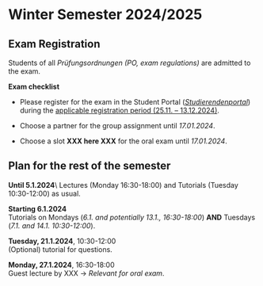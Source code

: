 # Winter Semester 2024/2025
## Exam Registration 
Students of all *Prüfungsordnungen (PO, exam regulations)* are admitted to the exam.

**Exam checklist**

- Please register for the exam in the Student Portal ([*Studierendenportal*](https://studierende.hhu.de)) during the [applicable registration period (25.11. – 13.12.2024)](https://www.hhu.de/fileadmin/redaktion/ZUV/Dezernat_1/Pruefungsamt/documents/pdf/Pruefungstermine/2025/Anmeldetermine_WiWi_WS_2024-25_und_SoSe_2025.pdf).

- Choose a partner for the group assignment until *17.01.2024*.

- Choose a slot **XXX here XXX** for the oral exam until *17.01.2024*.

## Plan for the rest of the semester
**Until 5.1.2024**\ 
Lectures (Monday 16:30-18:00) and Tutorials (Tuesday 10:30-12:00) as usual.

**Starting 6.1.2024**\
Tutorials on Mondays (*6.1. and potentially 13.1., 16:30-18:00*) **AND** Tuesdays (*7.1. and  14.1. 10:30-12:00*).

**Tuesday, 21.1.2024**, 10:30-12:00\
(Optional) tutorial for questions.

**Monday, 27.1.2024**, 16:30-18:00\
Guest lecture by XXX -> *Relevant for oral exam*.